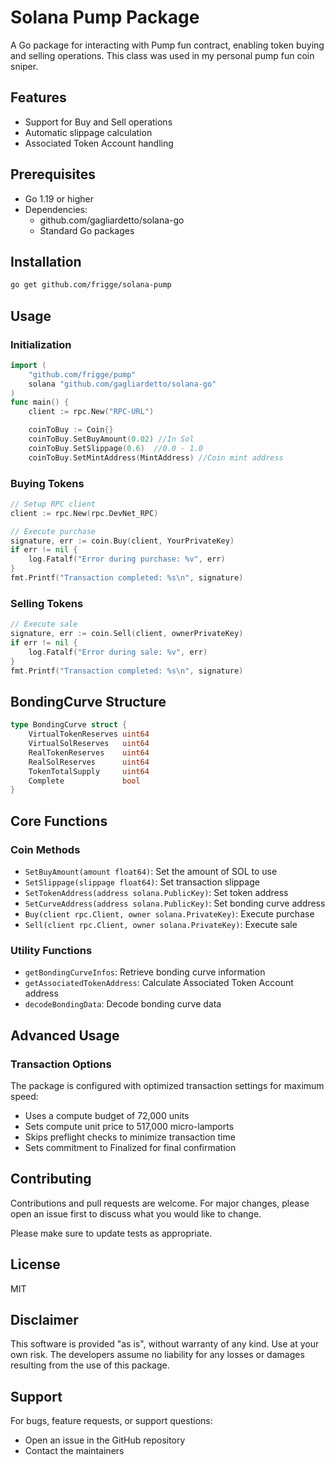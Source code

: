 # Solana Pump Package

A Go package for interacting with Pump fun contract, enabling token buying and selling operations.
This class was used in my personal pump fun coin sniper.

## Features

- Support for Buy and Sell operations
- Automatic slippage calculation
- Associated Token Account handling

## Prerequisites
- Go 1.19 or higher
- Dependencies:
  - github.com/gagliardetto/solana-go
  - Standard Go packages

## Installation
```bash
go get github.com/frigge/solana-pump
```

## Usage

### Initialization

```go
import (
    "github.com/frigge/pump"
    solana "github.com/gagliardetto/solana-go"
)
func main() {
	client := rpc.New("RPC-URL")

	coinToBuy := Coin{}
	coinToBuy.SetBuyAmount(0.02) //In Sol
	coinToBuy.SetSlippage(0.6)  //0.0 - 1.0
	coinToBuy.SetMintAddress(MintAddress) //Coin mint address
```

### Buying Tokens

```go
// Setup RPC client
client := rpc.New(rpc.DevNet_RPC)

// Execute purchase
signature, err := coin.Buy(client, YourPrivateKey)
if err != nil {
    log.Fatalf("Error during purchase: %v", err)
}
fmt.Printf("Transaction completed: %s\n", signature)
```

### Selling Tokens

```go
// Execute sale
signature, err := coin.Sell(client, ownerPrivateKey)
if err != nil {
    log.Fatalf("Error during sale: %v", err)
}
fmt.Printf("Transaction completed: %s\n", signature)
```

## BondingCurve Structure

```go
type BondingCurve struct {
    VirtualTokenReserves uint64
    VirtualSolReserves   uint64
    RealTokenReserves    uint64
    RealSolReserves      uint64
    TokenTotalSupply     uint64
    Complete             bool
}
```

## Core Functions

### Coin Methods
- `SetBuyAmount(amount float64)`: Set the amount of SOL to use
- `SetSlippage(slippage float64)`: Set transaction slippage
- `SetTokenAddress(address solana.PublicKey)`: Set token address
- `SetCurveAddress(address solana.PublicKey)`: Set bonding curve address
- `Buy(client rpc.Client, owner solana.PrivateKey)`: Execute purchase
- `Sell(client rpc.Client, owner solana.PrivateKey)`: Execute sale

### Utility Functions
- `getBondingCurveInfos`: Retrieve bonding curve information
- `getAssociatedTokenAddress`: Calculate Associated Token Account address
- `decodeBondingData`: Decode bonding curve data

## Advanced Usage

### Transaction Options

The package is configured with optimized transaction settings for maximum speed:

- Uses a compute budget of 72,000 units
- Sets compute unit price to 517,000 micro-lamports
- Skips preflight checks to minimize transaction time
- Sets commitment to Finalized for final confirmation

## Contributing

Contributions and pull requests are welcome. For major changes, please open an issue first to discuss what you would like to change.

Please make sure to update tests as appropriate.

## License

MIT

## Disclaimer

This software is provided "as is", without warranty of any kind. Use at your own risk. The developers assume no liability for any losses or damages resulting from the use of this package.

## Support

For bugs, feature requests, or support questions:
- Open an issue in the GitHub repository
- Contact the maintainers